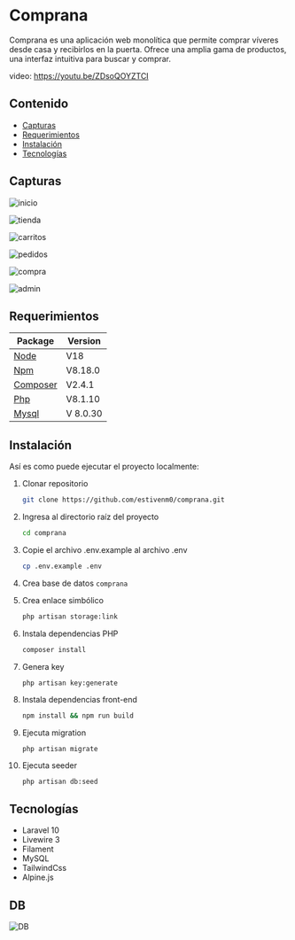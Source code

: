 # Comprana

Comprana es una aplicación web monolítica que permite comprar víveres desde casa y recibirlos en la puerta. Ofrece una amplia gama de productos, una interfaz intuitiva para buscar y comprar.

video: https://youtu.be/ZDsoQOYZTCI

## Contenido

* [Capturas](#capturas)
* [Requerimientos](#requerimientos)
* [Instalación](#instalación)
* [Tecnologías](#tecnologías)

## Capturas

![inicio](https://raw.github.com/stivenm0/comprana/main/public/img/inicio.png)

![tienda](https://raw.github.com/stivenm0/comprana/main/public/img/tienda.png)

![carritos](https://raw.github.com/stivenm0/comprana/main/public/img/carritos.png)

![pedidos](https://raw.github.com/stivenm0/comprana/main/public/img/pedidos.png)

![compra](https://raw.github.com/stivenm0/comprana/main/public/img/compra.png)

![admin](https://raw.github.com/stivenm0/comprana/main/public/img/admin.png)



## Requerimientos

Package | Version
--- | ---
[Node](https://nodejs.org/en/) | V18
[Npm](https://nodejs.org/en/)  | V8.18.0
[Composer](https://getcomposer.org/)  | V2.4.1
[Php](https://www.php.net/)  | V8.1.10
[Mysql](https://www.mysql.com/)  |V 8.0.30


## Instalación
Así es como puede ejecutar el proyecto localmente:

1. Clonar repositorio
    ```sh
    git clone https://github.com/estivenm0/comprana.git
    ```

1. Ingresa al directorio raíz del proyecto
    ```sh
    cd comprana
    ```

1. Copie el archivo .env.example al archivo .env
    ```sh
    cp .env.example .env
    ```
1. Crea base de datos `comprana` 

1. Crea enlace simbólico 
    ```sh
    php artisan storage:link
    ```

1. Instala dependencias PHP 
    ```sh
    composer install
    ```

1. Genera key 
    ```sh
    php artisan key:generate
    ```

1. Instala dependencias front-end
    ```sh
    npm install && npm run build
    ```

1. Ejecuta migration
    ```
    php artisan migrate
    ```
    
1. Ejecuta seeder
    ```
    php artisan db:seed
    ```


## Tecnologías

* Laravel 10
* Livewire 3
* Filament 
* MySQL
* TailwindCss
* Alpine.js

## DB
![DB](https://raw.github.com/stivenm0/comprana/main/public/img/compranaDB.jpg)
